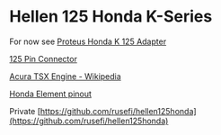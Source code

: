 # Hellen 125 Honda K-Series

For now see [Proteus Honda K 125 Adapter](https://github.com/rusefi/proteus-Honda-K-125-adapter)

[125 Pin Connector](OEM-connectors#125)

[Acura TSX Engine - Wikipedia](https://en.wikipedia.org/wiki/Acura_TSX#Engine)

[Honda Element pinout](Honda-Element)

Private [https://github.com/rusefi/hellen125honda](https://github.com/rusefi/hellen125honda)
